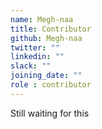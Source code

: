 ```yaml
---
name: Megh-naa
title: Contributor
github: Megh-naa
twitter: ""
linkedin: ""
slack: ""
joining_date: ""
role : contributor
---
```


Still waiting for this
